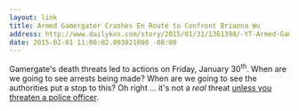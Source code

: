 ```yaml
---
layout: link
title: Armed Gamergater Crashes En Route to Confront Brianna Wu
address: http://www.dailykos.com/story/2015/01/31/1361398/-YT-Armed-Gamergate-r-Crashes-Mother-s-Prius-en-route-to-Brianna-Wu-s-House
date: 2015-02-01 11:00:02.093821000 -08:00
---
```


Gamergate's death threats led to actions on Friday, January 30<sup>th</sup>. When are we going to see arrests being made? When are we going to see the authorities put a stop to this? Oh right ... it's not a *real* threat [unless you threaten a police officer][jason-valentine].

[jason-valentine]: http://www.theguardian.com/us-news/2015/jan/01/st-louis-man-arrested-twitter-threats-police
